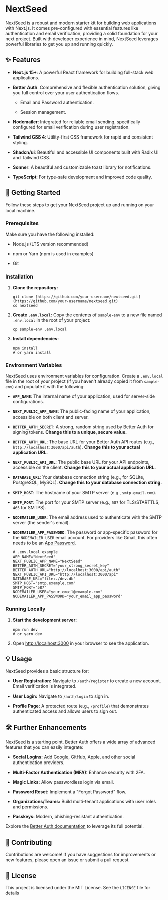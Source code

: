 # NextSeed

NextSeed is a robust and modern starter kit for building web applications with Next.js. It comes pre-configured with essential features like authentication and email verification, providing a solid foundation for your next project. Built with developer experience in mind, NextSeed leverages powerful libraries to get you up and running quickly.

## ✨ Features

- **Next.js 15+**: A powerful React framework for building full-stack web applications.

- **Better Auth**: Comprehensive and flexible authentication solution, giving you full control over your user authentication flows.

  - Email and Password authentication.

  - Session management.

- **Nodemailer**: Integrated for reliable email sending, specifically configured for email verification during user registration.

- **Tailwind CSS 4**: Utility-first CSS framework for rapid and consistent styling.

- **Shadcn/ui**: Beautiful and accessible UI components built with Radix UI and Tailwind CSS.

- **Sonner**: A beautiful and customizable toast library for notifications.

- **TypeScript**: For type-safe development and improved code quality.

## 🚀 Getting Started

Follow these steps to get your NextSeed project up and running on your local machine.

### Prerequisites

Make sure you have the following installed:

- Node.js (LTS version recommended)

- npm or Yarn (npm is used in examples)

- Git

### Installation

1.  **Clone the repository:**

    ```
    git clone [https://github.com/your-username/nextseed.git](https://github.com/your-username/nextseed.git)
    cd nextseed
    ```

2.  **Create `.env.local`:**
    Copy the contents of `sample-env` to a new file named `.env.local` in the root of your project:

    ```
    cp sample-env .env.local
    ```

3.  **Install dependencies:**

    ```
    npm install
    # or yarn install
    ```

### Environment Variables

NextSeed uses environment variables for configuration. Create a `.env.local` file in the root of your project (if you haven't already copied it from `sample-env`) and populate it with the following:

- **`APP_NAME`**: The internal name of your application, used for server-side configurations.

- **`NEXT_PUBLIC_APP_NAME`**: The public-facing name of your application, accessible on both client and server.

- **`BETTER_AUTH_SECRET`**: A strong, random string used by Better Auth for signing tokens. **Change this to a unique, secure value.**

- **`BETTER_AUTH_URL`**: The base URL for your Better Auth API routes (e.g., `http://localhost:3000/api/auth`). **Change this to your actual application URL.**

- **`NEXT_PUBLIC_API_URL`**: The public base URL for your API endpoints, accessible on the client. **Change this to your actual application URL.**

- **`DATABASE_URL`**: Your database connection string (e.g., for SQLite, PostgreSQL, MySQL). **Change this to your database connection string.**

- **`SMTP_HOST`**: The hostname of your SMTP server (e.g., `smtp.gmail.com`).

- **`SMTP_PORT`**: The port for your SMTP server (e.g., `587` for TLS/STARTTLS, `465` for SMTPS).

- **`NODEMAILER_USER`**: The email address used to authenticate with the SMTP server (the sender's email).

- **`NODEMAILER_APP_PASSWORD`**: The password or app-specific password for the `NODEMAILER_USER` email account. For providers like Gmail, this often needs to be an [App Password](https://support.google.com/accounts/answer/185833?hl=en).

  ```
  # .env.local example
  APP_NAME="NextSeed"
  NEXT_PUBLIC_APP_NAME="NextSeed"
  BETTER_AUTH_SECRET="your_strong_secret_key"
  BETTER_AUTH_URL="http://localhost:3000/api/auth"
  NEXT_PUBLIC_API_URL="http://localhost:3000/api"
  DATABASE_URL="file:./dev.db"
  SMTP_HOST="smtp.example.com"
  SMTP_PORT="587"
  NODEMAILER_USER="your_email@example.com"
  NODEMAILER_APP_PASSWORD="your_email_app_password"
  ```

### Running Locally

1.  **Start the development server:**

    ```
    npm run dev
    # or yarn dev
    ```

2.  Open [http://localhost:3000](https://www.google.com/search?q=http://localhost:3000) in your browser to see the application.

## 💡 Usage

NextSeed provides a basic structure for:

- **User Registration:** Navigate to `/auth/register` to create a new account. Email verification is integrated.

- **User Login:** Navigate to `/auth/login` to sign in.

- **Profile Page:** A protected route (e.g., `/profile`) that demonstrates authenticated access and allows users to sign out.

## 🛠️ Further Enhancements

NextSeed is a starting point. Better Auth offers a wide array of advanced features that you can easily integrate:

- **Social Logins:** Add Google, GitHub, Apple, and other social authentication providers.

- **Multi-Factor Authentication (MFA):** Enhance security with 2FA.

- **Magic Links:** Allow passwordless login via email.

- **Password Reset:** Implement a "Forgot Password" flow.

- **Organizations/Teams:** Build multi-tenant applications with user roles and permissions.

- **Passkeys:** Modern, phishing-resistant authentication.

Explore the [Better Auth documentation](https://www.better-auth.com/docs/basic-usage) to leverage its full potential.

## 🤝 Contributing

Contributions are welcome! If you have suggestions for improvements or new features, please open an issue or submit a pull request.

## 📄 License

This project is licensed under the MIT License. See the `LICENSE` file for details
